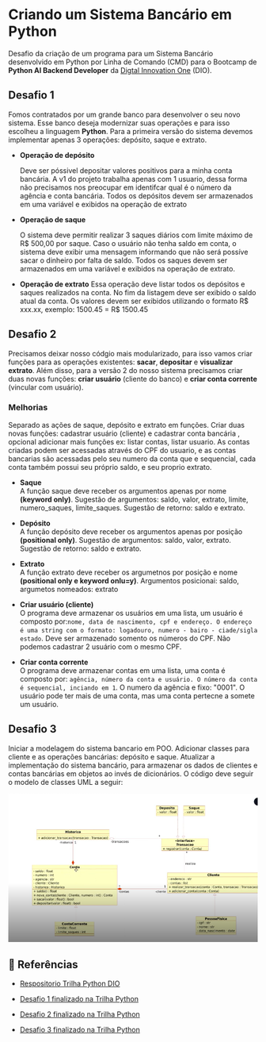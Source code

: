# Criando um Sistema Bancário em Python

Desafio da criação de um programa para um Sistema Bancário desenvolvido em Python por Linha de Comando (CMD) para
o Bootcamp de **Python AI Backend Developer** da [Digtal Innovation One](https://www.dio.me/) (DIO).

## Desafio 1

Fomos contratados por um grande banco para desenvolver o
seu novo sistema. Esse banco deseja modernizar suas
operações e para isso escolheu a linguagem **Python**. Para a
primeira versão do sistema devemos implementar apenas 3
operações: depósito, saque e extrato.


- **Operação de depósito**

    Deve ser póssivel depositar valores positivos para a minha
    conta bancária. A v1 do projeto trabalha apenas com 1 usuario,
    dessa forma não precisamos nos preocupar em identifcar qual 
    é o número da agência e conta bancária. Todos os depósitos
    devem ser armazenados em uma variável e exibidos na 
    operação de extrato 

- **Operação de saque**

    O sistema deve permitir realizar 3 saques diários com limite
    máximo de R$ 500,00 por saque. Caso o usuário não tenha
    saldo em conta, o sistema deve exibir uma mensagem
    informando que não será possíve sacar o dinheiro por falta de
    saldo. Todos os saques devem ser armazenados em uma variável e
    exibidos na operação de extrato.

- **Operação de extrato**
    Essa operação deve listar todos os depósitos e saques
    realizados na conta. No fim da listagem deve ser exibido o 
    saldo atual da conta.
    Os valores devem ser exibidos utilizando o formato R$ xxx.xx, exemplo: 1500.45 = R$ 1500.45

## Desafio 2

Precisamos deixar nosso códgio mais modularizado, para isso vamos
criar funções para as operações existentes: **sacar**, **depositar** e **visualizar extrato**. Além disso, para a versão 2 do nosso sistema
precisamos criar duas novas funções: **criar usuário** (cliente do banco)
e **criar conta corrente** (vincular com usuário).

### Melhorias

Separado as ações de saque, depósito e extrato em funções.
Criar duas novas funções: 
cadastrar usuário (cliente) e cadastrar conta bancária 
, opcional adicionar mais funções ex: listar contas, listar usuario. 
As contas criadas podem ser acessadas através do CPF do usuario, e as contas bancarias são acessadas pelo seu numero da conta que e sequencial,
cada conta também possui seu próprio saldo, e seu proprio extrato.


 - **Saque** <br>
    A função saque deve receber os argumentos apenas por nome **(keyword only)**. Sugestão de argumentos: saldo, valor, extrato, limite, numero_saques, limite_saques. Sugestão de retorno: saldo e extrato.
 
 - **Depósito** <br>
    A função depósito deve receber os argumentos apenas por posição **(positional only)**. Sugestão de argumentos: saldo, valor, extrato.
    Sugestão de retorno: saldo e extrato.

 - **Extrato** <br>
    A função extrato deve receber os argumetnos por posição e nome **(positional only e keyword onlu=y)**. Argumentos posicionai: saldo, argumetos nomeados: extrato

 - **Criar usuário (cliente)** <br>
    O programa deve armazenar os usuários em uma lista, um usuário é composto por:`nome, data de nascimento, cpf e endereço. O endereço é uma string com o formato: logadouro, numero - bairo - ciade/sigla estado`. Deve ser armazenado somento os números do CPF. Não podemos cadastrar 2 usuário com o mesmo CPF.

 - **Criar conta corrente** <br>
    O programa deve armazenar contas em uma lista, uma conta é composto por: `agência, número da conta e usuário. O número da conta é sequencial, inciando em 1`. O numero da agência e fixo: "0001". O usuário pode ter mais de uma conta, mas uma conta pertecne a somete um usuário.

   
## Desafio 3

Iniciar a modelagem do sistema bancario em POO. Adicionar classes para cliente e as operações bancárias: depósito e saque.
Atualizar a implementação do sistema bancário, para armazenar os dados de clientes e contas bancárias em objetos
ao invés de dicionários. O código deve seguir o modelo de classes UML a seguir:

![Diagrama UML do sistema bancario](assets/Diagrama_UML_sistema_bancario.png)


## 🔗 Referências
 - [Respositorio Trilha Python DIO](https://github.com/digitalinnovationone/trilha-python-dio)

 - [Desafio 1 finalizado na Trilha Python](https://github.com/digitalinnovationone/trilha-python-dio/blob/main/00%20-%20Fundamentos/desafio.py)
- [Desafio 2 finalizado na Trilha Python](https://github.com/digitalinnovationone/trilha-python-dio/blob/main/01%20-%20Estrutura%20de%20dados/desafio.py)
 - [Desafio 3 finalizado na Trilha Python](https://github.com/digitalinnovationone/trilha-python-dio/blob/main/02%20-%20Programa%C3%A7%C3%A3o%20Orientada%20a%20Objetos/10%20-%20desafio/desafio_v2.py)

